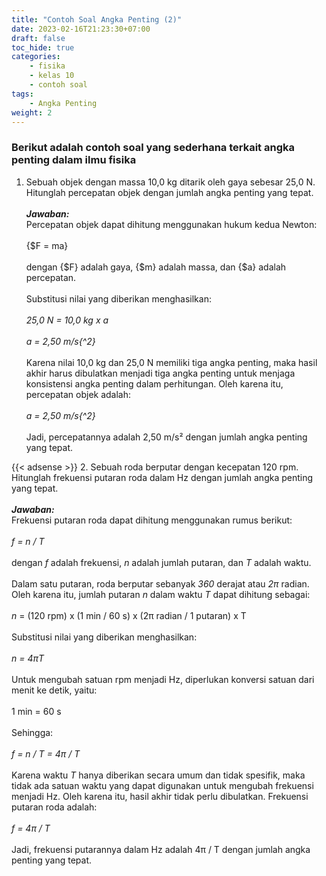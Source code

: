 ```yaml
---
title: "Contoh Soal Angka Penting (2)"
date: 2023-02-16T21:23:30+07:00
draft: false
toc_hide: true
categories:
    - fisika
    - kelas 10
    - contoh soal
tags:
    - Angka Penting
weight: 2
---
```


### Berikut adalah contoh soal yang sederhana terkait angka penting dalam ilmu fisika

1. Sebuah objek dengan massa 10,0 kg ditarik oleh gaya sebesar 25,0 N. Hitunglah percepatan objek dengan jumlah angka penting yang tepat.\
\
***Jawaban:***\
Percepatan objek dapat dihitung menggunakan hukum kedua Newton:\
\
{$F = ma}\
\
dengan {$F} adalah gaya, {$m} adalah massa, dan {$a} adalah percepatan.\
\
Substitusi nilai yang diberikan menghasilkan:\
\
*25,0 N = 10,0 kg x a*\
\
*a = 2,50 m/s{^2}*\
\
Karena nilai 10,0 kg dan 25,0 N memiliki tiga angka penting, maka hasil akhir harus dibulatkan menjadi tiga angka penting untuk menjaga konsistensi angka penting dalam perhitungan. Oleh karena itu, percepatan objek adalah:\
\
*a = 2,50 m/s{^2}*\
\
Jadi, percepatannya adalah 2,50 m/s² dengan jumlah angka penting yang tepat.

{{< adsense >}}
2. Sebuah roda berputar dengan kecepatan 120 rpm. Hitunglah frekuensi putaran roda dalam Hz dengan jumlah angka penting yang tepat.\
\
***Jawaban:***\
Frekuensi putaran roda dapat dihitung menggunakan rumus berikut:\
\
*f = n / T*\
\
dengan *f* adalah frekuensi, *n* adalah jumlah putaran, dan *T* adalah waktu.\
\
Dalam satu putaran, roda berputar sebanyak *360* derajat atau *2π* radian. Oleh karena itu, jumlah putaran *n* dalam waktu *T* dapat dihitung sebagai:\
\
*n* = (120 rpm) x (1 min / 60 s) x (2π radian / 1 putaran) x T\
\
Substitusi nilai yang diberikan menghasilkan:\
\
*n = 4πT*\
\
Untuk mengubah satuan rpm menjadi Hz, diperlukan konversi satuan dari menit ke detik, yaitu:\
\
1 min = 60 s\
\
Sehingga:\
\
*f = n / T = 4π / T*\
\
Karena waktu *T* hanya diberikan secara umum dan tidak spesifik, maka tidak ada satuan waktu yang dapat digunakan untuk mengubah frekuensi menjadi Hz. Oleh karena itu, hasil akhir tidak perlu dibulatkan. Frekuensi putaran roda adalah:\
\
*f = 4π / T*\
\
Jadi, frekuensi putarannya dalam Hz adalah 4π / T dengan jumlah angka penting yang tepat.
